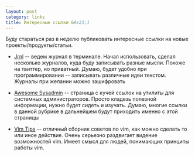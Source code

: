 ```yaml
---
layout: post
category: links
title: Интересные ссылки &#x23;1
---
```


Буду стараться раз в неделю публиковать интересные ссылки на новые
проекты/продукты/статьи.

* [Jrnl] -- ведем журнал в терминале. Начал использовать, сделал несколько
  журналов, куда буду записывать разные мысли. Похоже на твиттер, но приватный.
  Думаю, будет удобно при программировании -- записывать различные идеи текстом.
  Журналы при желании можно зашифровать

* [Awesome Sysadmin] -- страница с кучей ссылок на утилиты для системных
  администраторов. Просто кладезь полезной информации, нужно будет сидеть и
  изучать. Думаю, многие ссылки в данной рубрике в дальнейшем будут приходить
  именно с этой страницы

* [Vim Tips] -- отличный сборник советов по vim, как можно сделать то или иное
  действие. Очень серьезно раздвигает видение возможностей vim. Имеет смысл для
  людей, понимающих принципы работы vim.

[Jrnl]: http://maebert.github.io/jrnl/index.html
[Awesome Sysadmin]: https://github.com/kahun/awesome-sysadmin
[Vim Tips]: http://zzapper.co.uk/vimtips.html


